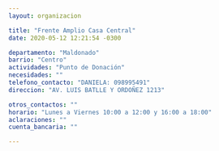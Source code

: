 ```yaml
---
layout: organizacion

title: "Frente Amplio Casa Central"
date: 2020-05-12 12:21:54 -0300

departamento: "Maldonado"
barrio: "Centro"
actividades: "Punto de Donación"
necesidades: ""
telefono_contacto: "DANIELA: 098995491"
direccion: "AV. LUIS BATLLE Y ORDOÑEZ 1213"

otros_contactos: ""
horario: "Lunes a Viernes 10:00 a 12:00 y 16:00 a 18:00"
aclaraciones: ""
cuenta_bancaria: ""

---
```

